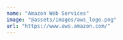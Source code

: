 ```yaml
---
name: "Amazon Web Services"
image: "@assets/images/aws_logo.png"
url: "https://www.aws.amazon.com/"
---
```

